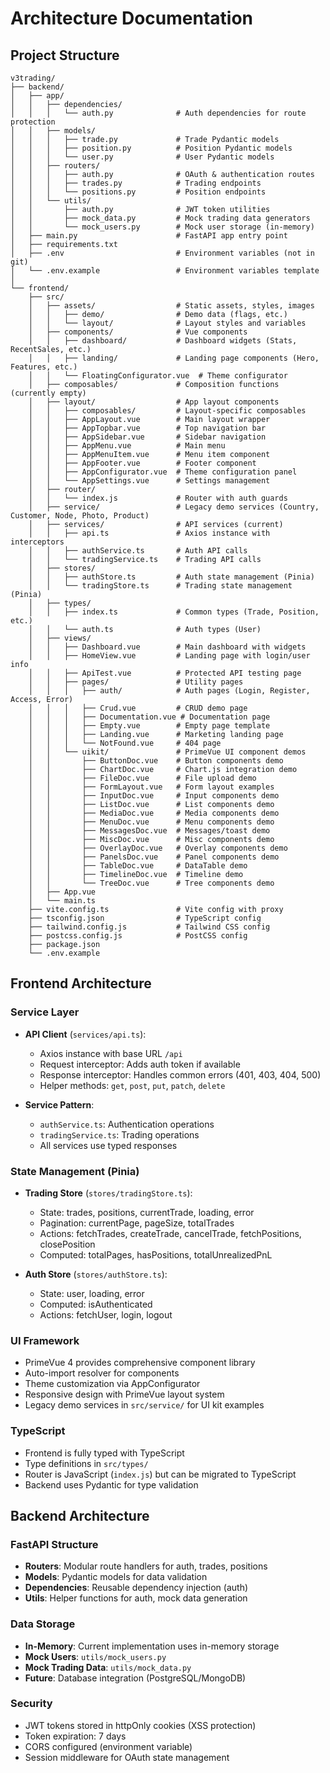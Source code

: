 # Architecture Documentation

## Project Structure

```
v3trading/
├── backend/
│   ├── app/
│   │   ├── dependencies/
│   │   │   └── auth.py              # Auth dependencies for route protection
│   │   ├── models/
│   │   │   ├── trade.py             # Trade Pydantic models
│   │   │   ├── position.py          # Position Pydantic models
│   │   │   └── user.py              # User Pydantic models
│   │   ├── routers/
│   │   │   ├── auth.py              # OAuth & authentication routes
│   │   │   ├── trades.py            # Trading endpoints
│   │   │   └── positions.py         # Position endpoints
│   │   └── utils/
│   │       ├── auth.py              # JWT token utilities
│   │       ├── mock_data.py         # Mock trading data generators
│   │       └── mock_users.py        # Mock user storage (in-memory)
│   ├── main.py                      # FastAPI app entry point
│   ├── requirements.txt
│   ├── .env                         # Environment variables (not in git)
│   └── .env.example                 # Environment variables template
│
└── frontend/
    ├── src/
    │   ├── assets/                  # Static assets, styles, images
    │   │   ├── demo/                # Demo data (flags, etc.)
    │   │   └── layout/              # Layout styles and variables
    │   ├── components/              # Vue components
    │   │   ├── dashboard/           # Dashboard widgets (Stats, RecentSales, etc.)
    │   │   ├── landing/             # Landing page components (Hero, Features, etc.)
    │   │   └── FloatingConfigurator.vue  # Theme configurator
    │   ├── composables/             # Composition functions (currently empty)
    │   ├── layout/                  # App layout components
    │   │   ├── composables/         # Layout-specific composables
    │   │   ├── AppLayout.vue        # Main layout wrapper
    │   │   ├── AppTopbar.vue        # Top navigation bar
    │   │   ├── AppSidebar.vue       # Sidebar navigation
    │   │   ├── AppMenu.vue          # Main menu
    │   │   ├── AppMenuItem.vue      # Menu item component
    │   │   ├── AppFooter.vue        # Footer component
    │   │   ├── AppConfigurator.vue  # Theme configuration panel
    │   │   └── AppSettings.vue      # Settings management
    │   ├── router/
    │   │   └── index.js             # Router with auth guards
    │   ├── service/                 # Legacy demo services (Country, Customer, Node, Photo, Product)
    │   ├── services/                # API services (current)
    │   │   ├── api.ts               # Axios instance with interceptors
    │   │   ├── authService.ts       # Auth API calls
    │   │   └── tradingService.ts    # Trading API calls
    │   ├── stores/
    │   │   ├── authStore.ts         # Auth state management (Pinia)
    │   │   └── tradingStore.ts      # Trading state management (Pinia)
    │   ├── types/
    │   │   ├── index.ts             # Common types (Trade, Position, etc.)
    │   │   └── auth.ts              # Auth types (User)
    │   ├── views/
    │   │   ├── Dashboard.vue        # Main dashboard with widgets
    │   │   ├── HomeView.vue         # Landing page with login/user info
    │   │   ├── ApiTest.vue          # Protected API testing page
    │   │   ├── pages/               # Utility pages
    │   │   │   ├── auth/            # Auth pages (Login, Register, Access, Error)
    │   │   │   ├── Crud.vue         # CRUD demo page
    │   │   │   ├── Documentation.vue # Documentation page
    │   │   │   ├── Empty.vue        # Empty page template
    │   │   │   ├── Landing.vue      # Marketing landing page
    │   │   │   └── NotFound.vue     # 404 page
    │   │   └── uikit/               # PrimeVue UI component demos
    │   │       ├── ButtonDoc.vue    # Button components demo
    │   │       ├── ChartDoc.vue     # Chart.js integration demo
    │   │       ├── FileDoc.vue      # File upload demo
    │   │       ├── FormLayout.vue   # Form layout examples
    │   │       ├── InputDoc.vue     # Input components demo
    │   │       ├── ListDoc.vue      # List components demo
    │   │       ├── MediaDoc.vue     # Media components demo
    │   │       ├── MenuDoc.vue      # Menu components demo
    │   │       ├── MessagesDoc.vue  # Messages/toast demo
    │   │       ├── MiscDoc.vue      # Misc components demo
    │   │       ├── OverlayDoc.vue   # Overlay components demo
    │   │       ├── PanelsDoc.vue    # Panel components demo
    │   │       ├── TableDoc.vue     # DataTable demo
    │   │       ├── TimelineDoc.vue  # Timeline demo
    │   │       └── TreeDoc.vue      # Tree components demo
    │   ├── App.vue
    │   └── main.ts
    ├── vite.config.ts               # Vite config with proxy
    ├── tsconfig.json                # TypeScript config
    ├── tailwind.config.js           # Tailwind CSS config
    ├── postcss.config.js            # PostCSS config
    ├── package.json
    └── .env.example
```

## Frontend Architecture

### Service Layer
- **API Client** (`services/api.ts`):
  - Axios instance with base URL `/api`
  - Request interceptor: Adds auth token if available
  - Response interceptor: Handles common errors (401, 403, 404, 500)
  - Helper methods: `get`, `post`, `put`, `patch`, `delete`

- **Service Pattern**:
  - `authService.ts`: Authentication operations
  - `tradingService.ts`: Trading operations
  - All services use typed responses

### State Management (Pinia)
- **Trading Store** (`stores/tradingStore.ts`):
  - State: trades, positions, currentTrade, loading, error
  - Pagination: currentPage, pageSize, totalTrades
  - Actions: fetchTrades, createTrade, cancelTrade, fetchPositions, closePosition
  - Computed: totalPages, hasPositions, totalUnrealizedPnL

- **Auth Store** (`stores/authStore.ts`):
  - State: user, loading, error
  - Computed: isAuthenticated
  - Actions: fetchUser, login, logout

### UI Framework
- PrimeVue 4 provides comprehensive component library
- Auto-import resolver for components
- Theme customization via AppConfigurator
- Responsive design with PrimeVue layout system
- Legacy demo services in `src/service/` for UI kit examples

### TypeScript
- Frontend is fully typed with TypeScript
- Type definitions in `src/types/`
- Router is JavaScript (`index.js`) but can be migrated to TypeScript
- Backend uses Pydantic for type validation

## Backend Architecture

### FastAPI Structure
- **Routers**: Modular route handlers for auth, trades, positions
- **Models**: Pydantic models for data validation
- **Dependencies**: Reusable dependency injection (auth)
- **Utils**: Helper functions for auth, mock data generation

### Data Storage
- **In-Memory**: Current implementation uses in-memory storage
- **Mock Users**: `utils/mock_users.py`
- **Mock Trading Data**: `utils/mock_data.py`
- **Future**: Database integration (PostgreSQL/MongoDB)

### Security
- JWT tokens stored in httpOnly cookies (XSS protection)
- Token expiration: 7 days
- CORS configured (environment variable)
- Session middleware for OAuth state management
